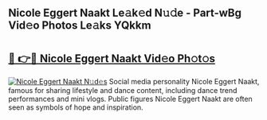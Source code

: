 ## Nicole Eggert Naakt Le𝚊k𝚎d N𝚞𝚍e - Part-wBg Vid𝚎o Photos Le𝚊ks YQkkm

# <h2><a href="http://fb7cuo6.evod.top/?m=Nicole+Eggert+Naakt">🔗 👉🔴 Nicole Eggert Naakt Vid𝚎o Ph𝚘t𝚘s</a></h2>

[![Nicole Eggert Naakt N𝚞d𝚎s](https://i.imgur.com/8V9OHl7.gif)](http://fb7cuo6.evod.top/?m=Nicole+Eggert+Naakt)
Social media personality Nicole Eggert Naakt, famous for sharing lifestyle and dance content, including dance trend performances and mini vlogs. Public figures Nicole Eggert Naakt are often seen as symbols of hope and inspiration. 
